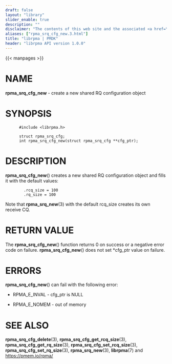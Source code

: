 ```yaml
---
draft: false
layout: "library"
slider_enable: true
description: ""
disclaimer: "The contents of this web site and the associated <a href=\"https://github.com/pmem\">GitHub repositories</a> are BSD-licensed open source."
aliases: ["rpma_srq_cfg_new.3.html"]
title: "librpma | PMDK"
header: "librpma API version 1.0.0"
---
```

{{< manpages >}}

[comment]: <> (SPDX-License-Identifier: BSD-3-Clause)
[comment]: <> (Copyright 2020-2022, Intel Corporation)

NAME
====

**rpma\_srq\_cfg\_new** - create a new shared RQ configuration object

SYNOPSIS
========

          #include <librpma.h>

          struct rpma_srq_cfg;
          int rpma_srq_cfg_new(struct rpma_srq_cfg **cfg_ptr);

DESCRIPTION
===========

**rpma\_srq\_cfg\_new**() creates a new shared RQ configuration object
and fills it with the default values:

            .rcq_size = 100
            .rq_size = 100

Note that **rpma\_srq\_new**(3) with the default rcq\_size creates its
own receive CQ.

RETURN VALUE
============

The **rpma\_srq\_cfg\_new**() function returns 0 on success or a
negative error code on failure. **rpma\_srq\_cfg\_new**() does not set
\*cfg\_ptr value on failure.

ERRORS
======

**rpma\_srq\_cfg\_new**() can fail with the following error:

-   RPMA\_E\_INVAL - cfg\_ptr is NULL

-   RPMA\_E\_NOMEM - out of memory

SEE ALSO
========

**rpma\_srq\_cfg\_delete**(3), **rpma\_srq\_cfg\_get\_rcq\_size**(3),
**rpma\_srq\_cfg\_get\_rq\_size**(3),
**rpma\_srq\_cfg\_set\_rcq\_size**(3),
**rpma\_srq\_cfg\_set\_rq\_size**(3), **rpma\_srq\_new**(3),
**librpma**(7) and https://pmem.io/rpma/
